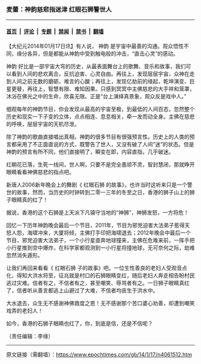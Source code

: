 ### 麦蕾：神韵慈悲指迷津 红眼石狮警世人

---

#### [首页](../../../..?n4061512) &nbsp;|&nbsp; [评论](../../../../../epoch-comment?n4061512) &nbsp;|&nbsp; [专题](../../../../../epoch-special?n4061512) &nbsp;|&nbsp; [禁闻](../../../../../epoch-news?n4061512) &nbsp;|&nbsp; [禁书](../../../../../books?n4061512) &nbsp;|&nbsp; [翻墙](https://github.com/gfw-breaker/nogfw/blob/master/README.md?n4061512)


<div class="post_content" id="artbody" itemprop="articleBody">
 <!-- article content begin -->
 <p>
  【大纪元2014年01月17日讯】有人说，
  <ok href="https://www.epochtimes.com/gb/tag/%E7%A5%9E%E9%9F%B5.html">
   神韵
  </ok>
  是宇宙中最善的沟通。观众悟性不同，缘分各异，但是都能从神韵中受到触电般的冲击，“直击心灵”的感动。
 </p>
 <p>
  <ok href="https://www.epochtimes.com/gb/tag/%E7%A5%9E%E9%9F%B5.html">
   神韵
  </ok>
  好比是一部宇宙大穹的历史，从最表面舞台上的歌舞、音乐和故事，我们可以看到人间的悲欢离合，反抗迫害、心灵自由。再往上，发现层层宇宙，众神在走到人间之前无数的磨砺，难言的心酸；再往上，发现亿劫前的缘起，乾坤演变、巨星更替，再往上，智慧有限、难知因果。只感到冥冥中主佛慈悲的大手祥和笼罩，沐浴在佛光之中的生命，欣喜无限。正是“台上演绎真景象，观众反是戏中人。”
 </p>
 <p>
  细观每年的神韵节目，你会发现从最高的宇宙至极，到最低的人间百态，忽然整个历史和现实一下子变的立体，点点相连、息息相关，牵一发而动全身。主佛在慈悲的呼唤，层层宇宙的天机尽泄。
 </p>
 <p>
  除了神韵的歌曲直接唱出真相，神韵的很多节目有很强预言性。历史上的人类的预言都采用了不正面直说的方式，既警告了世人，又没有破了人间“迷”的状态。但是神韵的预言有所不同，他们直接明了，瞬变在即，内容直指，几乎破迷。
 </p>
 <p>
  红朝花已落，生死一线间，世人啊，只要不是完全愚顽不灵，智封慧闭，那就睁开眼睛看看神佛慈悲的指点吧。
 </p>
 <p>
  新唐人2006新年晚会上的舞剧《
  <ok href="https://www.epochtimes.com/gb/tag/%E7%BA%A2%E7%9C%BC%E7%9F%B3%E7%8B%AE.html">
   红眼石狮
  </ok>
  的故事》，也许当时这听来只是一个警世的故事，然而，当历史的时钟转到二零一三年的冬至之日，香港的狮子山上的狮子眼睛真的红了！
 </p>
 <p>
  据说，香港的这个石狮是上天派下凡镇守当地的“神狮”，神狮发怒，一方将危！
 </p>
 <p>
  回忆一下历年神韵晚会最后一个节目，2011年，节目为邪党迫害大法弟子惹得天怒人怨，海啸冲来，大厦将倾，主佛打手印把海啸退去；2012年晚会中最后一个节目，邪党迫害大法弟子，一个小行星直奔地球撞来，主佛在危难来前，一挥手把小行星推到空中爆炸，在科学家都观测到一小行星将撞地球，无可奈何之际，劫难忽然消失遁形。
 </p>
 <p>
  让我们再回来看看《
  <ok href="https://www.epochtimes.com/gb/tag/%E7%BA%A2%E7%9C%BC%E7%9F%B3%E7%8B%AE.html">
   红眼石狮
  </ok>
  子的故事》吧。一位生性善良的老妇人受观音点化，得知大洪水将至，征兆就是村口的石狮眼睛变红，随后老妇人奔走相告盼村民逃过灾难。信者有之，不信者有之，甚至嘲笑、辱骂者有之。一日狮子眼睛真红了，信者听从善言都逃上山避过了大难，不信者均丧生于洪水中。
 </p>
 <p>
  大水退去，众生无不感谢神佛救度之恩！无不感谢那个苦口婆心劝善，却遭到嘲笑戏弄的老妇人！
 </p>
 <p>
  如今，香港的石狮子眼睛也红了，你，到底是信，还是不信呢？
 </p>
 <p>
  （责任编辑：李缘）
 </p>
 <p>
 </p>
 <!-- article content end -->
 <div id="below_article_ad">
 </div>
</div>


---

原文链接（需翻墙）：https://www.epochtimes.com/gb/14/1/17/n4061512.htm